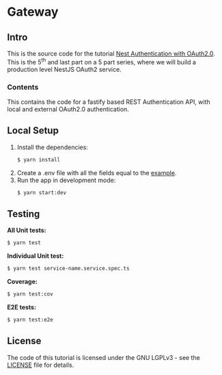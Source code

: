 # Gateway

## Intro

This is the source code for the
tutorial [Nest Authentication with OAuth2.0](https://dev.to/tugascript/nestjs-authentication-with-oauth20-adding-external-providers-2kj).
This is the 5<sup>th</sup> and last part on a 5 part series, where we will build a production level NestJS OAuth2
service.

### Contents

This contains the code for a fastify based REST Authentication API, with local and external OAuth2.0 authentication.

## Local Setup

1. Install the dependencies:
   ```bash
   $ yarn install
   ```
2. Create a .env file with all the fields equal to the [example](.env.example).
3. Run the app in development mode:
   ```bash
   $ yarn start:dev
   ```

## Testing

**All Unit tests:**

```bash
$ yarn test
```

**Individual Unit test:**

```bash
$ yarn test service-name.service.spec.ts
```

**Coverage:**

```bash
$ yarn test:cov
```

**E2E tests:**

```bash
$ yarn test:e2e
```

## License

The code of this tutorial is licensed under the GNU LGPLv3 - see the [LICENSE](LICENSE) file for details.
